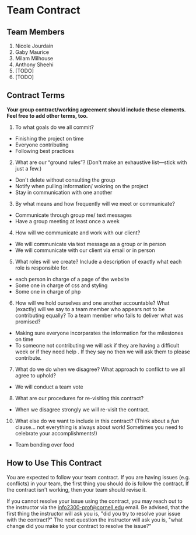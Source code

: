 # Team Contract

## Team Members

1. Nicole Jourdain
2. Gaby Maurice
3. Milam Milhouse
4. Anthony Sheehi
5. [TODO]
6. [TODO]

## Contract Terms

**Your group contract/working agreement should include these elements. Feel free to add other terms, too.**

1. To what goals do we all commit?
- Finishing the project on time
- Everyone contributing
- Following best practices


2. What are our “ground rules”? (Don't make an exhaustive list—stick with just a few.)
- Don't delete without consulting the group
- Notify when pulling information/ wokring on the project
- Stay in communication with one another


3. By what means and how frequently will we meet or communicate?
- Communicate through group me/ text messages
- Have a group meeting at least once a week


4. How will we communicate and work with our client?
- We will communicate via text message as a group or in person
- We will communicate with our client via email or in person


5. What roles will we create? Include a description of exactly what each role is responsible for.
- each person in charge of a page of the website
- Some one in charge of css and styling
- Some one in charge of php


6. How will we hold ourselves and one another accountable? What (exactly) will we say to a team member who appears not to be contributing equally? To a team member who fails to deliver what was promised?
- Making sure everyone incorparates the information for the milestones on time
- To someone not contributing we will ask if they are having a difficult week or if they need help . If they say no then we will ask them to please contribute.

7. What do we do when we disagree? What approach to conflict to we all agree to uphold?
- We will conduct a team vote


8. What are our procedures for re-visiting this contract?
- When we disagree strongly we will re-visit the contract.


10. What else do we want to include in this contract? (Think about a *fun* clause... not everything is always about work! Sometimes you need to celebrate your accomplishments!)
- Team bonding over food


## How to Use This Contract

You are expected to follow your team contract. If you are having issues (e.g. conflicts) in your team, the first thing you should do is follow the contract. If the contract isn't working, then your team should revise it.

If you cannot resolve your issue using the contract, you may reach out to the instructor via the <info2300-prof@cornell.edu> email. Be advised, that the first thing the instructor will ask you is, "did you try to resolve your issue with the contract?" The next question the instructor will ask you is, "what change did you make to your contract to resolve the issue?"
